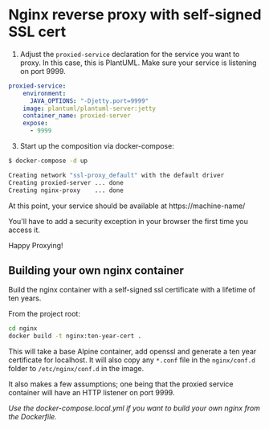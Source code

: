 Nginx reverse proxy with self-signed SSL cert
============


1. Adjust the ```proxied-service``` declaration for the service you want to proxy.  In this case, this is PlantUML. Make sure your service is listening on port 9999.

```yaml
proxied-service:
    environment:
      JAVA_OPTIONS: "-Djetty.port=9999"
    image: plantuml/plantuml-server:jetty
    container_name: proxied-server
    expose:
      - 9999
```

3.  Start up the composition via docker-compose:

```bash
$ docker-compose -d up

Creating network "ssl-proxy_default" with the default driver
Creating proxied-server ... done
Creating nginx-proxy    ... done
```

At this point, your service should be available at https://machine-name/

You'll have to add a security exception in your browser the first time you access it.

Happy Proxying!

Building your own nginx container
-

Build the nginx container with a self-signed ssl certificate with a lifetime of ten years. 

From the project root:

```bash
cd nginx
docker build -t nginx:ten-year-cert .
```

This will take a base Alpine container, add openssl and generate a ten year certificate for localhost. It will also copy any ```*.conf``` file in the ```nginx/conf.d``` folder to ```/etc/nginx/conf.d``` in the image.

It also makes a few assumptions; one being that the proxied service container will have an HTTP listener on  port 9999.


*Use the docker-compose.local.yml if you want to build your own nginx from the Dockerfile.*
 

